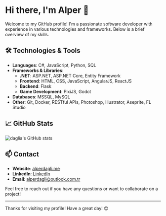 # Hi there, I'm Alper 👋

Welcome to my GitHub profile! I'm a passionate software developer with experience in various technologies and frameworks. Below is a brief overview of my skills.

## 🛠️ Technologies & Tools

- **Languages**: C#, JavaScript, Python, SQL
- **Frameworks & Libraries**:
  - **.NET**: ASP.NET, ASP.NET Core, Entity Framework
  - **Frontend**: HTML, CSS, JavaScript, AngularJS, ReactJS
  - **Backend**: Flask
  - **Game Development**: PixiJS, Godot
- **Databases**: MSSQL, MySQL
- **Other**: Git, Docker, RESTful APIs, Photoshop, Illustrator, Aseprite, FL Studio

## 📈 GitHub Stats

![daglia's GitHub stats](https://github-readme-stats.vercel.app/api?username=daglia&show_icons=true&theme=radical)

## 📫 Contact

- **Website**: [alperdagli.me](https://alperdagli.me)
- **LinkedIn**: [LinkedIn](https://www.linkedin.com/in/daglia)
- **Email**: [alperdagli@outlook.com.tr](alperdagli@outlook.com.tr)

Feel free to reach out if you have any questions or want to collaborate on a project!

---

Thanks for visiting my profile! Have a great day! 😊

